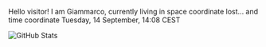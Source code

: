 Hello visitor! I am Giammarco, currently living in space coordinate lost... and time coordinate Tuesday, 14 September, 14:08 CEST

![GitHub Stats](https://github-readme-stats.vercel.app/api?username=grcasanova)

